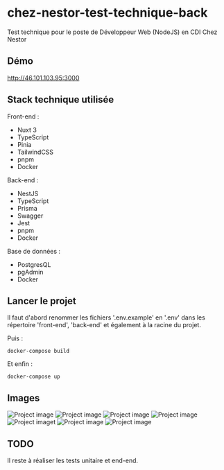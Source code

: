 # chez-nestor-test-technique-back

Test technique pour le poste de Développeur Web (NodeJS) en CDI Chez Nestor

## Démo

<a href="http://46.101.103.95:3000" target="_blank">http://46.101.103.95:3000</a>

## Stack technique utilisée

Front-end :
- Nuxt 3
- TypeScript
- Pinia
- TailwindCSS
- pnpm
- Docker

Back-end :
- NestJS
- TypeScript
- Prisma
- Swagger
- Jest
- pnpm
- Docker

Base de données :
- PostgresQL
- pgAdmin
- Docker

## Lancer le projet

Il faut d'abord renommer les fichiers '.env.example' en '.env' dans les répertoire 'front-end', 'back-end' et également à la racine du projet.

Puis :

```
docker-compose build
```

Et enfin :

```
docker-compose up
```

## Images

![Project image](https://i.ibb.co/9WLVLs8/Capture-d-cran-2023-03-12-153025.png)
![Project image](https://i.ibb.co/hcyBnY1/Capture-d-cran-2023-03-12-153053.png)
![Project image](https://i.ibb.co/8rYjMpL/Capture-d-cran-2023-03-12-153129.png)
![Project image](https://i.ibb.co/bQBjD1N/Capture-d-cran-2023-03-12-153205.png)
![Project imaget](https://i.ibb.co/KF9YsYG/Capture-d-cran-2023-03-12-153220.png)
![Project image](https://i.ibb.co/mR7DHMz/Capture-d-cran-2023-03-12-153938.png)
![Project image](https://i.ibb.co/NVrP7bX/Capture-d-cran-2023-03-12-153949.png)

## TODO

Il reste à réaliser les tests unitaire et end-end.
